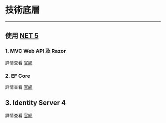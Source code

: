 # 技術底層
-------------------------

## 使用 [NET 5](https://docs.microsoft.com/zh-tw/dotnet/)

### 1. MVC Web API 及 Razor
詳情查看 [官網](https://docs.microsoft.com/zh-tw/aspnet/core/mvc/overview?view=aspnetcore-5.0) 

### 2. EF Core
詳情查看 [官網](https://docs.microsoft.com/zh-tw/ef/) 

## 3. Identity Server 4
詳情查看 [官網](https://identityserver4.readthedocs.io/en/latest/) 
